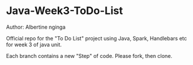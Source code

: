 # Java-Week3-ToDo-List

Author: Albertine nginga

Official repo for the "To Do List" project using Java, Spark, Handlebars etc for week 3 of java unit.

Each branch contains a new "Step" of code. Please fork, then clone.
